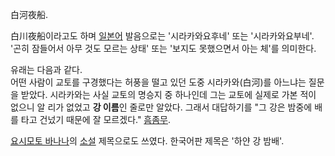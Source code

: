白河夜船.

白川夜船이라고도 하며 [일본어](%EC%9D%BC%EB%B3%B8%EC%96%B4.md) 발음으로는 '시라카와요후네' 또는
'시라카와요부네'.  
'곤히 잠들어서 아무 것도 모르는 상태' 또는 '보지도 못했으면서 아는 체'를 의미한다.

유래는 다음과 같다.  
어떤 사람이 교토를 구경했다는 허풍을 떨고 있던 도중 시라카와(白河)를 아느냐는 질문을 받았다. 시라카와는 사실 교토의 명승지 중 하나인데
그는 교토에 실제로 가본 적이 없으니 알 리가 없었고 **강 이름**인 줄로만 알았다. 그래서 대답하기를 "그 강은 밤중에 배를 타고 건넜기
때문에 잘 모르겠다." [흠좀무](%ED%9D%A0%EC%A2%80%EB%AC%B4.md).

[요시모토 바나나](%EC%9A%94%EC%8B%9C%EB%AA%A8%ED%86%A0%20%EB%B0%94%EB%82%98%EB%82%98.md)의 [소설](%EC%86%8C%EC%84%A4.md) 제목으로도 쓰였다. 한국어판 제목은 '하얀 강 밤배'.


